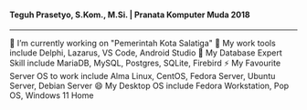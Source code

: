#### Teguh Prasetyo, S.Kom., M.Si. | Pranata Komputer Muda 2018
---

🔭 I’m currently working on "Pemerintah Kota Salatiga" 🌱 My work tools include Delphi, Lazarus, VS Code, Android Studio 🔭 My Database Expert Skill include MariaDB, MySQL, Postgres, SQLite, Firebird ⚡ My Favourite Server OS to work include Alma Linux, CentOS, Fedora Server, Ubuntu Server, Debian Server 😄 My Desktop OS include Fedora Workstation, Pop OS, Windows 11 Home
 

<!--[![Typing SVG](https://readme-typing-svg.demolab.com/?lines=sedang+malas+ngoding)](https://git.io/typing-svg)

**teguhe/teguhe** is a ✨ _special_ ✨ repository because its `README.md` (this file) appears on your GitHub profile.
Here are some ideas to get you started:



- 👯 I’m looking to collaborate on ...
- 🤔 I’m looking for help with ...
- 💬 Ask me about ...
- 📫 How to reach me: ...
- 😄 Pronouns: ...
- ⚡ Fun fact: ...

.
[![App Platorm](https://doimages.nyc3.cdn.digitaloceanspaces.com/002Blog/0-BLOG-BANNERS/app_platform.png)](https://www.digitalocean.com/products/app-platform)



---

[![Top Langs](https://github-readme-stats-git-masterrstaa-rickstaa.vercel.app/api/top-langs/?username=teguhe&show_icons=true&theme=tokyonight&border_color=0D1117&bg_color=0D1115)](https://github.com/anuraghazra/github-readme-stats)
-->
